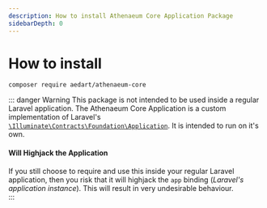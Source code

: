 ```yaml
---
description: How to install Athenaeum Core Application Package
sidebarDepth: 0
---
```


# How to install

```shell
composer require aedart/athenaeum-core
```

::: danger Warning
This package is not intended to be used inside a regular Laravel application.
The Athenaeum Core Application is a custom implementation of Laravel's [`\Illuminate\Contracts\Foundation\Application`](https://github.com/laravel/framework/blob/11.x/src/Illuminate/Contracts/Foundation/Application.php).
It is intended to run on it's own.

#### Will Highjack the Application

If you still choose to require and use this inside your regular Laravel application, then you risk that it will highjack the `app` binding (_Laravel's application instance_).
This will result in very undesirable behaviour.  
:::
